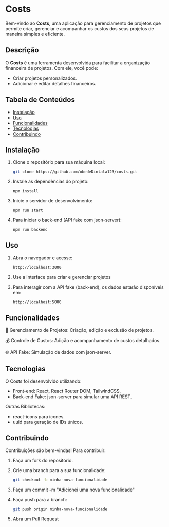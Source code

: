 # Costs

Bem-vindo ao **Costs**, uma aplicação para gerenciamento de projetos que permite criar, gerenciar e acompanhar os custos dos seus projetos de maneira simples e eficiente.

## Descrição

O **Costs** é uma ferramenta desenvolvida para facilitar a organização financeira de projetos. Com ele, você pode:

- Criar projetos personalizados.
- Adicionar e editar detalhes financeiros.

## Tabela de Conteúdos

- [Instalação](#instalação)
- [Uso](#uso)
- [Funcionalidades](#funcionalidades)
- [Tecnologias](#tecnologias)
- [Contribuindo](#contribuindo)

## Instalação

1. Clone o repositório para sua máquina local:

   ```bash
   git clone https://github.com/obedeDintala123/costs.git

2. Instale as dependências do projeto:
   
   ```bash
   npm install
   
3. Inicie o servidor de desenvolvimento:

   ```bash
   npm run start

4. Para iniciar o back-end (API fake com json-server):

   ```bash
   npm run backend


## Uso

1. Abra o navegador e acesse:

   ```bash
   http://localhost:3000

2. Use a interface para criar e gerenciar projetos
3. Para interagir com a API fake (back-end), os dados estarão disponíveis em:
   
   ```bash
   http://localhost:5000

## Funcionalidades

📂 Gerenciamento de Projetos: Criação, edição e exclusão de projetos.

💰 Controle de Custos: Adição e acompanhamento de custos detalhados.

🌐 API Fake: Simulação de dados com json-server.

## Tecnologias

O Costs foi desenvolvido utilizando:

- Front-end: React, React Router DOM, TailwindCSS.
- Back-end Fake: json-server para simular uma API REST.
  
Outras Bibliotecas:
- react-icons para ícones.
- uuid para geração de IDs únicos.

## Contribuindo

Contribuições são bem-vindas! Para contribuir:

1. Faça um fork do repositório.
2. Crie uma branch para a sua funcionalidade:

   ```bash
   git checkout -b minha-nova-funcionalidade

3. Faça um commit -m "Adicionei uma nova funcionalidade"
4. Faça push para a branch:

   ```bash
   git push origin minha-nova-funcionalidade

5. Abra um Pull Request
